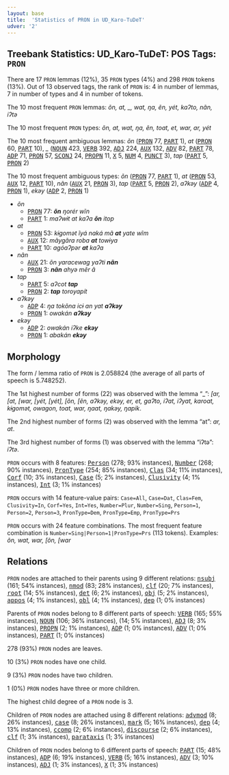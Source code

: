 ```yaml
---
layout: base
title:  'Statistics of PRON in UD_Karo-TuDeT'
udver: '2'
---
```


## Treebank Statistics: UD_Karo-TuDeT: POS Tags: `PRON`

There are 17 `PRON` lemmas (12%), 35 `PRON` types (4%) and 298 `PRON` tokens (13%).
Out of 13 observed tags, the rank of `PRON` is: 4 in number of lemmas, 7 in number of types and 4 in number of tokens.

The 10 most frequent `PRON` lemmas: <em>õn, at, _, wat, ŋa, ẽn, yét, kaʔto, nãn, iʔtə</em>

The 10 most frequent `PRON` types:  <em>õn, at, wat, ŋa, ẽn, toat, et, war, ar, yét</em>

The 10 most frequent ambiguous lemmas: <em>õn</em> (<tt><a href="arr_tudet-pos-PRON.html">PRON</a></tt> 77, <tt><a href="arr_tudet-pos-PART.html">PART</a></tt> 1), <em>at</em> (<tt><a href="arr_tudet-pos-PRON.html">PRON</a></tt> 60, <tt><a href="arr_tudet-pos-PART.html">PART</a></tt> 10), <em>_</em> (<tt><a href="arr_tudet-pos-NOUN.html">NOUN</a></tt> 423, <tt><a href="arr_tudet-pos-VERB.html">VERB</a></tt> 392, <tt><a href="arr_tudet-pos-ADJ.html">ADJ</a></tt> 224, <tt><a href="arr_tudet-pos-AUX.html">AUX</a></tt> 132, <tt><a href="arr_tudet-pos-ADV.html">ADV</a></tt> 82, <tt><a href="arr_tudet-pos-PART.html">PART</a></tt> 78, <tt><a href="arr_tudet-pos-ADP.html">ADP</a></tt> 71, <tt><a href="arr_tudet-pos-PRON.html">PRON</a></tt> 57, <tt><a href="arr_tudet-pos-SCONJ.html">SCONJ</a></tt> 24, <tt><a href="arr_tudet-pos-PROPN.html">PROPN</a></tt> 11, <tt><a href="arr_tudet-pos-X.html">X</a></tt> 5, <tt><a href="arr_tudet-pos-NUM.html">NUM</a></tt> 4, <tt><a href="arr_tudet-pos-PUNCT.html">PUNCT</a></tt> 3), <em>tap</em> (<tt><a href="arr_tudet-pos-PART.html">PART</a></tt> 5, <tt><a href="arr_tudet-pos-PRON.html">PRON</a></tt> 2)

The 10 most frequent ambiguous types:  <em>õn</em> (<tt><a href="arr_tudet-pos-PRON.html">PRON</a></tt> 77, <tt><a href="arr_tudet-pos-PART.html">PART</a></tt> 1), <em>at</em> (<tt><a href="arr_tudet-pos-PRON.html">PRON</a></tt> 53, <tt><a href="arr_tudet-pos-AUX.html">AUX</a></tt> 12, <tt><a href="arr_tudet-pos-PART.html">PART</a></tt> 10), <em>nãn</em> (<tt><a href="arr_tudet-pos-AUX.html">AUX</a></tt> 21, <tt><a href="arr_tudet-pos-PRON.html">PRON</a></tt> 3), <em>tap</em> (<tt><a href="arr_tudet-pos-PART.html">PART</a></tt> 5, <tt><a href="arr_tudet-pos-PRON.html">PRON</a></tt> 2), <em>aʔkəy</em> (<tt><a href="arr_tudet-pos-ADP.html">ADP</a></tt> 4, <tt><a href="arr_tudet-pos-PRON.html">PRON</a></tt> 1), <em>ekəy</em> (<tt><a href="arr_tudet-pos-ADP.html">ADP</a></tt> 2, <tt><a href="arr_tudet-pos-PRON.html">PRON</a></tt> 1)


* <em>õn</em>
  * <tt><a href="arr_tudet-pos-PRON.html">PRON</a></tt> 77: <em><b>õn</b> ŋorér wĩn</em>
  * <tt><a href="arr_tudet-pos-PART.html">PART</a></tt> 1: <em>maʔwɨt at kaʔa <b>õn</b> itop</em>
* <em>at</em>
  * <tt><a href="arr_tudet-pos-PRON.html">PRON</a></tt> 53: <em>kɨgomət ĩyá naká mã <b>at</b> yate wĩm</em>
  * <tt><a href="arr_tudet-pos-AUX.html">AUX</a></tt> 12: <em>mãygãra roba <b>at</b> towɨya</em>
  * <tt><a href="arr_tudet-pos-PART.html">PART</a></tt> 10: <em>agóaʔpər <b>at</b> kaʔa</em>
* <em>nãn</em>
  * <tt><a href="arr_tudet-pos-AUX.html">AUX</a></tt> 21: <em>õn yaracewag yaʔti <b>nãn</b></em>
  * <tt><a href="arr_tudet-pos-PRON.html">PRON</a></tt> 3: <em><b>nãn</b> ahyə mẽr ã</em>
* <em>tap</em>
  * <tt><a href="arr_tudet-pos-PART.html">PART</a></tt> 5: <em>aʔcot <b>tap</b></em>
  * <tt><a href="arr_tudet-pos-PRON.html">PRON</a></tt> 2: <em><b>tap</b> toroyapít</em>
* <em>aʔkəy</em>
  * <tt><a href="arr_tudet-pos-ADP.html">ADP</a></tt> 4: <em>ŋa tokõna icɨ an yat <b>aʔkəy</b></em>
  * <tt><a href="arr_tudet-pos-PRON.html">PRON</a></tt> 1: <em>owakán <b>aʔkəy</b></em>
* <em>ekəy</em>
  * <tt><a href="arr_tudet-pos-ADP.html">ADP</a></tt> 2: <em>owakán iʔke <b>ekəy</b></em>
  * <tt><a href="arr_tudet-pos-PRON.html">PRON</a></tt> 1: <em>abakán <b>ekəy</b></em>

## Morphology

The form / lemma ratio of `PRON` is 2.058824 (the average of all parts of speech is 5.748252).

The 1st highest number of forms (22) was observed with the lemma “_”: <em>[ar, [at, [war, [yét, [yét], [õn, [ẽn, aʔkəy, ekəy, er, et, gaʔto, iʔat, iʔyat, karoat, kɨgomət, owagon, toat, war, ŋaat, ŋakəy, ŋapik</em>.

The 2nd highest number of forms (2) was observed with the lemma “at”: <em>ar, at</em>.

The 3rd highest number of forms (1) was observed with the lemma “iʔtə”: <em>iʔtə</em>.

`PRON` occurs with 8 features: <tt><a href="arr_tudet-feat-Person.html">Person</a></tt> (278; 93% instances), <tt><a href="arr_tudet-feat-Number.html">Number</a></tt> (268; 90% instances), <tt><a href="arr_tudet-feat-PronType.html">PronType</a></tt> (254; 85% instances), <tt><a href="arr_tudet-feat-Clas.html">Clas</a></tt> (34; 11% instances), <tt><a href="arr_tudet-feat-Corf.html">Corf</a></tt> (10; 3% instances), <tt><a href="arr_tudet-feat-Case.html">Case</a></tt> (5; 2% instances), <tt><a href="arr_tudet-feat-Clusivity.html">Clusivity</a></tt> (4; 1% instances), <tt><a href="arr_tudet-feat-Int.html">Int</a></tt> (3; 1% instances)

`PRON` occurs with 14 feature-value pairs: `Case=All`, `Case=Dat`, `Clas=Fem`, `Clusivity=In`, `Corf=Yes`, `Int=Yes`, `Number=Plur`, `Number=Sing`, `Person=1`, `Person=2`, `Person=3`, `PronType=Dem`, `PronType=Emp`, `PronType=Prs`

`PRON` occurs with 24 feature combinations.
The most frequent feature combination is `Number=Sing|Person=1|PronType=Prs` (113 tokens).
Examples: <em>õn, wat, war, [õn, [war</em>


## Relations

`PRON` nodes are attached to their parents using 9 different relations: <tt><a href="arr_tudet-dep-nsubj.html">nsubj</a></tt> (161; 54% instances), <tt><a href="arr_tudet-dep-nmod.html">nmod</a></tt> (83; 28% instances), <tt><a href="arr_tudet-dep-clf.html">clf</a></tt> (20; 7% instances), <tt><a href="arr_tudet-dep-root.html">root</a></tt> (14; 5% instances), <tt><a href="arr_tudet-dep-det.html">det</a></tt> (6; 2% instances), <tt><a href="arr_tudet-dep-obj.html">obj</a></tt> (5; 2% instances), <tt><a href="arr_tudet-dep-appos.html">appos</a></tt> (4; 1% instances), <tt><a href="arr_tudet-dep-obl.html">obl</a></tt> (4; 1% instances), <tt><a href="arr_tudet-dep-dep.html">dep</a></tt> (1; 0% instances)

Parents of `PRON` nodes belong to 8 different parts of speech: <tt><a href="arr_tudet-pos-VERB.html">VERB</a></tt> (165; 55% instances), <tt><a href="arr_tudet-pos-NOUN.html">NOUN</a></tt> (106; 36% instances),  (14; 5% instances), <tt><a href="arr_tudet-pos-ADJ.html">ADJ</a></tt> (8; 3% instances), <tt><a href="arr_tudet-pos-PROPN.html">PROPN</a></tt> (2; 1% instances), <tt><a href="arr_tudet-pos-ADP.html">ADP</a></tt> (1; 0% instances), <tt><a href="arr_tudet-pos-ADV.html">ADV</a></tt> (1; 0% instances), <tt><a href="arr_tudet-pos-PART.html">PART</a></tt> (1; 0% instances)

278 (93%) `PRON` nodes are leaves.

10 (3%) `PRON` nodes have one child.

9 (3%) `PRON` nodes have two children.

1 (0%) `PRON` nodes have three or more children.

The highest child degree of a `PRON` node is 3.

Children of `PRON` nodes are attached using 8 different relations: <tt><a href="arr_tudet-dep-advmod.html">advmod</a></tt> (8; 26% instances), <tt><a href="arr_tudet-dep-case.html">case</a></tt> (8; 26% instances), <tt><a href="arr_tudet-dep-mark.html">mark</a></tt> (5; 16% instances), <tt><a href="arr_tudet-dep-dep.html">dep</a></tt> (4; 13% instances), <tt><a href="arr_tudet-dep-ccomp.html">ccomp</a></tt> (2; 6% instances), <tt><a href="arr_tudet-dep-discourse.html">discourse</a></tt> (2; 6% instances), <tt><a href="arr_tudet-dep-clf.html">clf</a></tt> (1; 3% instances), <tt><a href="arr_tudet-dep-parataxis.html">parataxis</a></tt> (1; 3% instances)

Children of `PRON` nodes belong to 6 different parts of speech: <tt><a href="arr_tudet-pos-PART.html">PART</a></tt> (15; 48% instances), <tt><a href="arr_tudet-pos-ADP.html">ADP</a></tt> (6; 19% instances), <tt><a href="arr_tudet-pos-VERB.html">VERB</a></tt> (5; 16% instances), <tt><a href="arr_tudet-pos-ADV.html">ADV</a></tt> (3; 10% instances), <tt><a href="arr_tudet-pos-ADJ.html">ADJ</a></tt> (1; 3% instances), <tt><a href="arr_tudet-pos-X.html">X</a></tt> (1; 3% instances)

